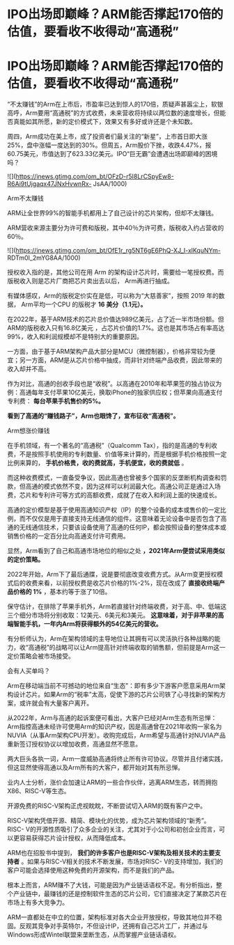 # IPO出场即巅峰？ARM能否撑起170倍的估值，要看收不收得动“高通税”

# IPO出场即巅峰？ARM能否撑起170倍的估值，要看收不收得动“高通税”

“不太赚钱”的Arm在上市后，市盈率已达到惊人的170倍，质疑声甚嚣尘上，软银高呼，Arm要用“高通税”的方式收费，未来营收将持续以两位数的速度增长，但能否真能如其所愿，新的定价模式下，效果又有多好或许还是个未知数。

周四，Arm成功在美上市，成了投资者们最关注的“新星”，上市首日即大涨25%，盘中涨幅一度达到的30%。但周五，Arm股价下挫，收跌4.47%，报60.75美元，市值达到了623.33亿美元。IPO“巨无霸”会遭遇出场即巅峰的困境吗？

![](https://inews.gtimg.com/om_bt/OFzD-r5I8LrCSpyEw8-R6Ai9tUjgaqx47JNxHvwnRx-
JsAA/1000)

Arm不太赚钱

ARM让全世界99%的智能手机都用上了自己设计的芯片架构，但却不太赚钱。

ARM营收来源主要分为许可费和版税，其中40％为许可费，版税收入约占营收的60％。

![](https://inews.gtimg.com/om_bt/OfE1r_rg5NT6gE6PhQ-XJ_I-xlKquNYm-
RDTm0I_2mYG8AA/1000)

授权收入指的是，其他公司在用 Arm 的架构设计芯片时，需要给一笔授权费。而版税收入则是芯片厂商把芯片卖出去以后， Arm再进行抽成。

有媒体感叹，Arm的版税定价实在是低，可以称为“大慈善家”，按照 2019 年的数据， Arm平均一个CPU 的版税才 **16 美分（1.1元）。**

在2022年，基于ARM技术的芯片总价值达989亿美元，占了近一半市场份额。但ARM的版税收入只有16.8亿美元
，占芯片价值的1.7%。这也是其市场占有率高达99%，收入和利润规模却不是特别大的重要原因。

一方面，由于基于ARM架构产品大部分是MCU（微控制器），价格非常较为便宜；另一方面，ARM是从芯片价格中抽成，而非针对终端产品收费，因此带来的收入却并不高。

作为对比，高通的创收手段也是“收税”。以高通在2010年和苹果签的独占协议为例：高通每年支付苹果10亿美元，换取iPhone的独家供应权；但苹果向高通支付专利费：
**每台苹果手机售价的5%。**

**看到了高通的“赚钱路子”，Arm也眼馋了，宣布征收“高通税”。**

Arm想涨价赚钱

在手机领域，有一个著名的“高通税”（Qualcomm
Tax），指的是高通的专利收费，不是按照手机使用的专利数量、价值等来计算的，而是根据手机价格按照一定比例来算的，
**手机价格贵，收的费就高，手机便宜，收的费就低** 。

而这种收费模式，一直备受争议，因此高通也曾被多个国家的反垄断机构调查和罚款，但高通的模式依然不变，因为这样可以利润最大化。高通公司正是通过入场费，芯片和专利许可等方式的高额收费，成就了在收入和利润上面的快速成长。

高通的定价模型是基于使用高通知识产权（IP）的整个设备的成本或售价的一定比例，而不仅仅是用于直接支持无线通信的组件。这意味着无论设备中是否包含了高通的无线通信技术，只要该设备使用了高通的任何IP，都会按照设备的整体成本或销售价格的一定百分比向高通支付许可费用。

显然，Arm看到了自己和高通市场地位的相似之处 **，2021年Arm便尝试采用类似的定价策略。**

2022年开始，Arm下了最后通牒，说是要彻底改变收费方式。从Arm变更授权模式后的收费来看，以前授权费是收芯片价格的1%-2%，现在改成了
**直接收终端产品价格的 1%** ，基本约等于涨了10倍。

保守估计，在排除了苹果手机外，Arm若直接针对终端收费，对于高、中、低端这三个细分市场将分别收取：12美元、6美元和3美元。
**这意味着，对于非苹果的高端智能手机，一年内Arm将获得额外的54亿美元的营收。**

有分析师认为，Arm在架构领域的主导地位让其拥有可以灵活执行各种战略的能力，收“高通税”的战略可以让Arm提高针对终端收取的销售额，但前提是Arm这一定价策略会被市场接受。

会有人买单吗？

Arm在移动端当前不可撼动的地位来自“生态”：即有多少下游客户愿意采用Arm架构设计芯片。如果Arm的“税率”太高，促使下游的芯片公司铁了心寻找新的架构方案，或许就会有大量客户离开。

从2022年，Arm与高通的起诉案便可看出，大客户已经对Arm生态有所忌惮：Arm指控高通未经许可使用Arm的知识产权，因是高通曾在2021年收购一家名为NUVIA（从事Arm架构CPU开发）。收购完成后，Arm希望与高通针对NUVIA产品重新签订授权协议以增加收费，高通显然不愿意。

两大巨头各执一词，Arm一度威胁高通将终止所有许可协议。尽管并且付诸实践，但这显然使得高通以及Arm所有的大客户，都开始对其有所忌惮。

业内人士分析，涨价会加速让ARM的一些合作伙伴，逃离ARM生态，转而拥抱X86、RISC-V等生态。

开源免费的RISC-V架构正虎视眈眈，不断尝试切入ARM的既有客户之中。

RISC-V架构凭借开源、精简、模块化的优势，成为芯片架构领域的“新秀”。RISC-
V的开源性质吸引了众多企业的关注，尤其对于小公司和初创企业而言，可以更容易获得芯片设计授权，从而降低成本。

ARM也在招股书中提到， **我们的许多客户也是RISC-V架构及相关技术的主要支持者** 。如果与RISC-V相关的技术不断发展，市场对RISC-
V的支持增加，我们的客户可能会选择使用这种免费的开源架构，而不是我们的产品。

根本上而言，ARM赚不了大钱，可能是因为产业链话语权不足。有分析指出，整个产业链中，最赚钱的还是控制软件生态的芯片公司，它们直接决定了某款芯片在市场上有多大竞争力。

ARM一直都处在中立的位置，架构标准对各大企业开放授权，导致其地位并不稳固。反观其竞争对手英特尔，不但设计IP，还拥有自己芯片工厂，并通过与Windows形成Wintel联盟来垄断生态，从而掌握产业链话语权。

